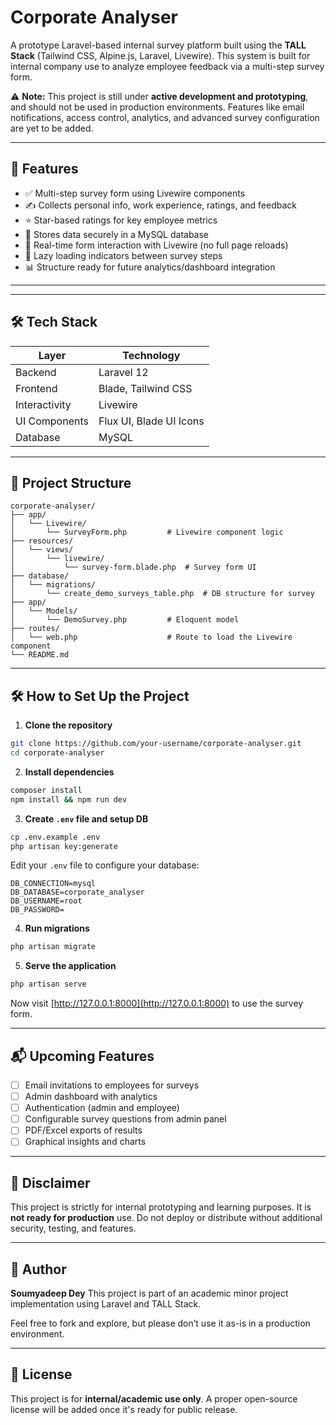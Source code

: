# Corporate Analyser

A prototype Laravel-based internal survey platform built using the **TALL Stack** (Tailwind CSS, Alpine.js, Laravel, Livewire). This system is built for internal company use to analyze employee feedback via a multi-step survey form.

⚠️ **Note:** This project is still under **active development and prototyping**, and should not be used in production environments. Features like email notifications, access control, analytics, and advanced survey configuration are yet to be added.

---

## 🚀 Features


- ✅ Multi-step survey form using Livewire components
- ✍️ Collects personal info, work experience, ratings, and feedback
- ⭐️ Star-based ratings for key employee metrics
- 💾 Stores data securely in a MySQL database
- 🔄 Real-time form interaction with Livewire (no full page reloads)
- 🐢 Lazy loading indicators between survey steps
- 📊 Structure ready for future analytics/dashboard integration
---

---

## 🛠️ Tech Stack

| Layer         | Technology          |
|---------------|---------------------|
| Backend       | Laravel 12          |
| Frontend      | Blade, Tailwind CSS |
| Interactivity | Livewire            |
| UI Components | Flux UI, Blade UI Icons |
| Database      | MySQL               |

---

## 📁 Project Structure

```
corporate-analyser/
├── app/
│   └── Livewire/
│       └── SurveyForm.php         # Livewire component logic
├── resources/
│   └── views/
│       └── livewire/
│           └── survey-form.blade.php  # Survey form UI
├── database/
│   └── migrations/
│       └── create_demo_surveys_table.php  # DB structure for survey
├── app/
│   └── Models/
│       └── DemoSurvey.php         # Eloquent model
├── routes/
│   └── web.php                    # Route to load the Livewire component
└── README.md
```

---

## 🛠 How to Set Up the Project

1. **Clone the repository**

```bash
git clone https://github.com/your-username/corporate-analyser.git
cd corporate-analyser
```

2. **Install dependencies**

```bash
composer install
npm install && npm run dev
```

3. **Create `.env` file and setup DB**

```bash
cp .env.example .env
php artisan key:generate
```

Edit your `.env` file to configure your database:

```
DB_CONNECTION=mysql
DB_DATABASE=corporate_analyser
DB_USERNAME=root
DB_PASSWORD=
```

4. **Run migrations**

```bash
php artisan migrate
```

5. **Serve the application**

```bash
php artisan serve
```

Now visit [http://127.0.0.1:8000](http://127.0.0.1:8000) to use the survey form.

---

## 📬 Upcoming Features

* [ ] Email invitations to employees for surveys
* [ ] Admin dashboard with analytics
* [ ] Authentication (admin and employee)
* [ ] Configurable survey questions from admin panel
* [ ] PDF/Excel exports of results
* [ ] Graphical insights and charts

---

## 📢 Disclaimer

This project is strictly for internal prototyping and learning purposes. It is **not ready for production** use. Do not deploy or distribute without additional security, testing, and features.

---

## 🙌 Author

**Soumyadeep Dey**
This project is part of an academic minor project implementation using Laravel and TALL Stack.

Feel free to fork and explore, but please don’t use it as-is in a production environment.

---

## 📝 License

This project is for **internal/academic use only**. A proper open-source license will be added once it's ready for public release.
